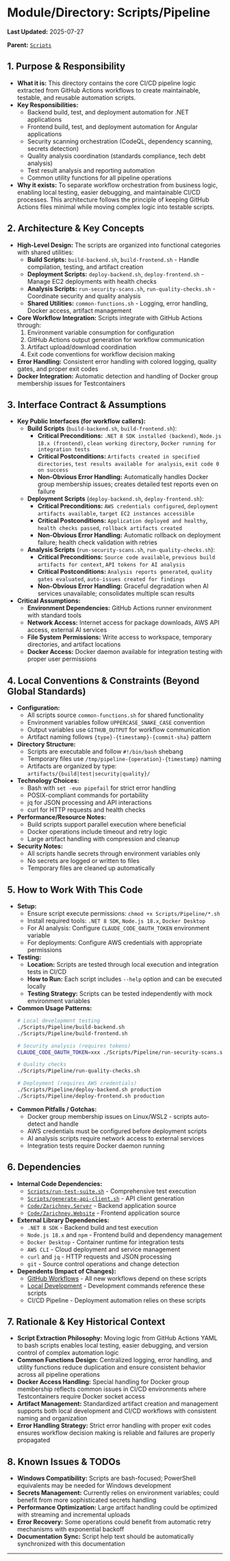# Module/Directory: Scripts/Pipeline

**Last Updated:** 2025-07-27

**Parent:** [`Scripts`](../README.md)

## 1. Purpose & Responsibility

* **What it is:** This directory contains the core CI/CD pipeline logic extracted from GitHub Actions workflows to create maintainable, testable, and reusable automation scripts.
* **Key Responsibilities:** 
    * Backend build, test, and deployment automation for .NET applications
    * Frontend build, test, and deployment automation for Angular applications
    * Security scanning orchestration (CodeQL, dependency scanning, secrets detection)
    * Quality analysis coordination (standards compliance, tech debt analysis)
    * Test result analysis and reporting automation
    * Common utility functions for all pipeline operations
* **Why it exists:** To separate workflow orchestration from business logic, enabling local testing, easier debugging, and maintainable CI/CD processes. This architecture follows the principle of keeping GitHub Actions files minimal while moving complex logic into testable scripts.

## 2. Architecture & Key Concepts

* **High-Level Design:** The scripts are organized into functional categories with shared utilities:
    * **Build Scripts:** `build-backend.sh`, `build-frontend.sh` - Handle compilation, testing, and artifact creation
    * **Deployment Scripts:** `deploy-backend.sh`, `deploy-frontend.sh` - Manage EC2 deployments with health checks
    * **Analysis Scripts:** `run-security-scans.sh`, `run-quality-checks.sh` - Coordinate security and quality analysis
    * **Shared Utilities:** `common-functions.sh` - Logging, error handling, Docker access, artifact management
* **Core Workflow Integration:** Scripts integrate with GitHub Actions through:
    1. Environment variable consumption for configuration
    2. GitHub Actions output generation for workflow communication
    3. Artifact upload/download coordination
    4. Exit code conventions for workflow decision making
* **Error Handling:** Consistent error handling with colored logging, quality gates, and proper exit codes
* **Docker Integration:** Automatic detection and handling of Docker group membership issues for Testcontainers

## 3. Interface Contract & Assumptions

* **Key Public Interfaces (for workflow callers):**
    * **Build Scripts** (`build-backend.sh`, `build-frontend.sh`):
        * **Critical Preconditions:** `.NET 8 SDK installed (backend)`, `Node.js 18.x (frontend)`, `clean working directory`, `Docker running for integration tests`
        * **Critical Postconditions:** `Artifacts created in specified directories`, `test results available for analysis`, `exit code 0 on success`
        * **Non-Obvious Error Handling:** Automatically handles Docker group membership issues; creates detailed test reports even on failure
    * **Deployment Scripts** (`deploy-backend.sh`, `deploy-frontend.sh`):
        * **Critical Preconditions:** `AWS credentials configured`, `deployment artifacts available`, `target EC2 instances accessible`
        * **Critical Postconditions:** `Application deployed and healthy`, `health checks passed`, `rollback artifacts created`
        * **Non-Obvious Error Handling:** Automatic rollback on deployment failure; health check validation with retries
    * **Analysis Scripts** (`run-security-scans.sh`, `run-quality-checks.sh`):
        * **Critical Preconditions:** `Source code available`, `previous build artifacts for context`, `API tokens for AI analysis`
        * **Critical Postconditions:** `Analysis reports generated`, `quality gates evaluated`, `auto-issues created for findings`
        * **Non-Obvious Error Handling:** Graceful degradation when AI services unavailable; consolidates multiple scan results
* **Critical Assumptions:**
    * **Environment Dependencies:** GitHub Actions runner environment with standard tools
    * **Network Access:** Internet access for package downloads, AWS API access, external AI services
    * **File System Permissions:** Write access to workspace, temporary directories, and artifact locations
    * **Docker Access:** Docker daemon available for integration testing with proper user permissions

## 4. Local Conventions & Constraints (Beyond Global Standards)

* **Configuration:**
    * All scripts source `common-functions.sh` for shared functionality
    * Environment variables follow `UPPERCASE_SNAKE_CASE` convention
    * Output variables use `GITHUB_OUTPUT` for workflow communication
    * Artifact naming follows `{type}-{timestamp}-{commit-sha}` pattern
* **Directory Structure:**
    * Scripts are executable and follow `#!/bin/bash` shebang
    * Temporary files use `/tmp/pipeline-{operation}-{timestamp}` naming
    * Artifacts are organized by type: `artifacts/{build|test|security|quality}/`
* **Technology Choices:**
    * Bash with `set -euo pipefail` for strict error handling
    * POSIX-compliant commands for portability
    * jq for JSON processing and API interactions
    * curl for HTTP requests and health checks
* **Performance/Resource Notes:**
    * Build scripts support parallel execution where beneficial
    * Docker operations include timeout and retry logic
    * Large artifact handling with compression and cleanup
* **Security Notes:**
    * All scripts handle secrets through environment variables only
    * No secrets are logged or written to files
    * Temporary files are cleaned up automatically

## 5. How to Work With This Code

* **Setup:**
    * Ensure script execute permissions: `chmod +x Scripts/Pipeline/*.sh`
    * Install required tools: `.NET 8 SDK`, `Node.js 18.x`, `Docker Desktop`
    * For AI analysis: Configure `CLAUDE_CODE_OAUTH_TOKEN` environment variable
    * For deployments: Configure AWS credentials with appropriate permissions
* **Testing:**
    * **Location:** Scripts are tested through local execution and integration tests in CI/CD
    * **How to Run:** Each script includes `--help` option and can be executed locally
    * **Testing Strategy:** Scripts can be tested independently with mock environment variables
* **Common Usage Patterns:**
    ```bash
    # Local development testing
    ./Scripts/Pipeline/build-backend.sh
    ./Scripts/Pipeline/build-frontend.sh
    
    # Security analysis (requires tokens)
    CLAUDE_CODE_OAUTH_TOKEN=xxx ./Scripts/Pipeline/run-security-scans.sh
    
    # Quality checks
    ./Scripts/Pipeline/run-quality-checks.sh
    
    # Deployment (requires AWS credentials)
    ./Scripts/Pipeline/deploy-backend.sh production
    ./Scripts/Pipeline/deploy-frontend.sh production
    ```
* **Common Pitfalls / Gotchas:**
    * Docker group membership issues on Linux/WSL2 - scripts auto-detect and handle
    * AWS credentials must be configured before deployment scripts
    * AI analysis scripts require network access to external services
    * Integration tests require Docker daemon running

## 6. Dependencies

* **Internal Code Dependencies:**
    * [`Scripts/run-test-suite.sh`](../run-test-suite.sh) - Comprehensive test execution
    * [`Scripts/generate-api-client.sh`](../generate-api-client.sh) - API client generation
    * [`Code/Zarichney.Server`](../../Code/Zarichney.Server/README.md) - Backend application source
    * [`Code/Zarichney.Website`](../../Code/Zarichney.Website/README.md) - Frontend application source
* **External Library Dependencies:**
    * `.NET 8 SDK` - Backend build and test execution
    * `Node.js 18.x` and `npm` - Frontend build and dependency management
    * `Docker Desktop` - Container runtime for integration tests
    * `AWS CLI` - Cloud deployment and service management
    * `curl` and `jq` - HTTP requests and JSON processing
    * `git` - Source control operations and change detection
* **Dependents (Impact of Changes):**
    * [GitHub Workflows](../../.github/workflows/) - All new workflows depend on these scripts
    * [Local Development](../../CLAUDE.md) - Development commands reference these scripts
    * CI/CD Pipeline - Deployment automation relies on these scripts

## 7. Rationale & Key Historical Context

* **Script Extraction Philosophy:** Moving logic from GitHub Actions YAML to bash scripts enables local testing, easier debugging, and version control of complex automation logic
* **Common Functions Design:** Centralized logging, error handling, and utility functions reduce duplication and ensure consistent behavior across all pipeline operations
* **Docker Access Handling:** Special handling for Docker group membership reflects common issues in CI/CD environments where Testcontainers require Docker socket access
* **Artifact Management:** Standardized artifact creation and management supports both local development and CI/CD workflows with consistent naming and organization
* **Error Handling Strategy:** Strict error handling with proper exit codes ensures workflow decision making is reliable and failures are properly propagated

## 8. Known Issues & TODOs

* **Windows Compatibility:** Scripts are bash-focused; PowerShell equivalents may be needed for Windows development
* **Secrets Management:** Currently relies on environment variables; could benefit from more sophisticated secrets handling
* **Performance Optimization:** Large artifact handling could be optimized with streaming and incremental uploads
* **Error Recovery:** Some operations could benefit from automatic retry mechanisms with exponential backoff
* **Documentation Sync:** Script help text should be automatically synchronized with this documentation

---
